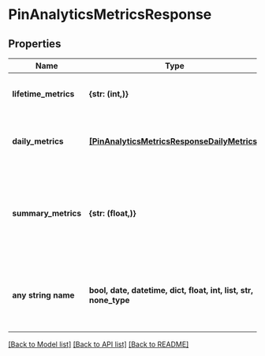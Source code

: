 # PinAnalyticsMetricsResponse


## Properties
Name | Type | Description | Notes
------------ | ------------- | ------------- | -------------
**lifetime_metrics** | **{str: (int,)}** | The lifetime metric name and value. | [optional] 
**daily_metrics** | [**[PinAnalyticsMetricsResponseDailyMetrics]**](PinAnalyticsMetricsResponseDailyMetrics.md) | Array with the requested daily metric records | [optional] 
**summary_metrics** | **{str: (float,)}** | The metric name and value over the requested period for each requested metric | [optional] 
**any string name** | **bool, date, datetime, dict, float, int, list, str, none_type** | any string name can be used but the value must be the correct type | [optional]

[[Back to Model list]](../README.md#documentation-for-models) [[Back to API list]](../README.md#documentation-for-api-endpoints) [[Back to README]](../README.md)


